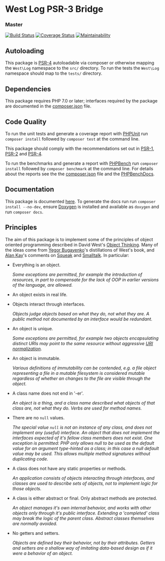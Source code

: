 # West Log PSR-3 Bridge

### Master
[![Build Status](https://travis-ci.org/christopher-evans/log.svg?branch=master)](https://travis-ci.org/christopher-evans/log)
[![Coverage Status](https://coveralls.io/repos/github/christopher-evans/log/badge.svg)](https://coveralls.io/github/christopher-evans/log)
[![Maintainability](https://api.codeclimate.com/v1/badges/9709ef3f069c06f40e4c/maintainability)](https://codeclimate.com/github/christopher-evans/log/maintainability)

## Autoloading

This package is [PSR-4][] autoloadable via composer or otherwise mapping the `West\Log`
namespace to the `src/` directory.  To run the tests the `West\Log` namespace should map
to the `tests/` directory.


## Dependencies

This package requires PHP 7.0 or later; interfaces required by the package are
documented in the [composer.json][] file.


## Code Quality

To run the unit tests and generate a coverage report with [PHPUnit][] run
`composer install` followed by `composer test` at the command line.

This package should comply with the recommendations set out in [PSR-1][], [PSR-2][]
and [PSR-4][].

To run the benchmarks and generate a report with [PHPBench][] run `composer install`
followed by `composer benchmark` at the command line.  For details about the
reports see the the [composer.json][] file and the [PHPBenchDocs][].


## Documentation

This package is documented [here](./docs/index.md).  To generate the docs run
run `composer install --no-dev`, ensure [Doxygen][] is installed and available
as `doxygen` and run `composer docs`.


## Principles

The aim of this package is to implement some of the principles of object oriented programming
described in David West's [Object Thinking][].  Many of the ideas
come from [Yegor Bugayenko][]'s distillations of West's book, and [Alan Kay][]'s comments on [Squeak][]
and [Smalltalk][].  In particular:

- Everything is an object.

  _Some exceptions are permitted, for example the introduction of resources, in part to compensate
  for the lack of OOP in earlier versions of the language, are allowed._

- An object exists in real life.

- Objects interact through interfaces.

  _Objects judge objects based on what they do, not what they are.  A public method not documented by an interface would
  be redundant._

- An object is unique.

  _Some exceptions are permitted, for example two objects encapsulating distinct URIs may point to the same resource
  without aggressive [URI normalization](https://en.wikipedia.org/wiki/URL_normalization)._

- An object is immutable.

  _Various definitions of immutability can be contended, e.g. a file object representing a file in a mutable filesystem
  is considered mutable regardless of whether an changes to the file are visible through the object._

- A class name does not end in '-er'.

  _An object is a thing, and a class name described what objects of that class are, not what they do. Verbs are used for
  method names._

- There are no `null` values.

  _The special value `null` is not an instance of any class, and does not implement any (useful) interface. An object
  that does not implement the interfaces expected of it's fellow class members does not exist.  One exception is
  permitted: PHP only allows null to be used as the default value for an argument type-hinted as a class; in this case
  a null default value may be used.  This allows multiple method signatures without duplicating code._

- A class does not have any static properties or methods.

  _An application consists of objects interacting through interfaces, and classes are used to describe sets of objects, not
  to implement logic for those objects._

- A class is either abstract or final. Only abstract methods are protected.

  _An object manages it's own internal behavior, and works with other objects only through it's public interface.
  Extending a 'completed' class may break the logic of the parent class. Abstract classes themselves are normally
  avoided._

- No getters and setters.

  _Objects are defined bey their behavior, not by their attributes.  Getters and setters are a shallow way of imitating
  data-based design as if it were a behavior of an object._


[PSR-1]: https://github.com/php-fig/fig-standards/blob/master/accepted/PSR-1-basic-coding-standard.md
[PSR-2]: https://github.com/php-fig/fig-standards/blob/master/accepted/PSR-2-coding-style-guide.md
[PSR-3]: https://github.com/php-fig/fig-standards/blob/master/accepted/PSR-3-logger-interface.md
[PSR-4]: https://github.com/php-fig/fig-standards/blob/master/accepted/PSR-4-autoloader.md
[Composer]: http://getcomposer.org/
[Doxygen]: http://www.stack.nl/~dimitri/doxygen/
[PHPUnit]: http://phpunit.de/
[PHPBench]: https://github.com/phpbench/phpbench
[PHPBenchDocs]: http://phpbench.readthedocs.io/en/latest/
[composer.json]: ./composer.json
[PMD]: https://pmd.github.io/
[Object Thinking]: http://davewest.us/product/object-thinking/
[Yegor Bugayenko]: http://www.yegor256.com/
[Alan Kay]: https://en.wikipedia.org/wiki/Alan_Kay/
[Squeak]: http://squeak.org/
[Smalltalk]: https://en.wikipedia.org/wiki/Smalltalk
